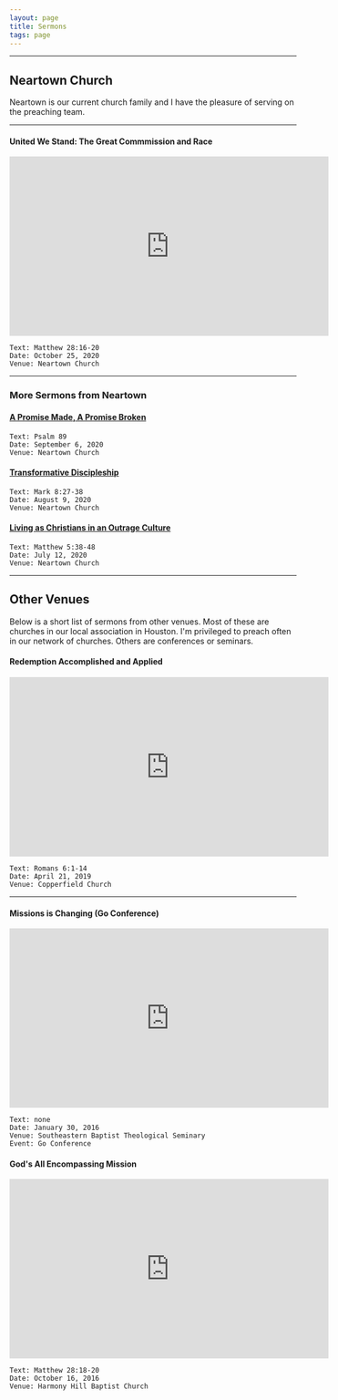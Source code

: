 ```yaml
---
layout: page
title: Sermons
tags: page
---
```


---


## Neartown Church
Neartown is our current church family and I have the pleasure of serving on the preaching team.

---

#### United We Stand: The Great Commmission and Race

<div class="video-responsive">
<iframe width="560"   height="315" src="https://www.youtube.com/embed/-yHWqJs873g?start=321" frameborder="0" allow="accelerometer; autoplay; clipboard-write; encrypted-media; gyroscope; picture-in-picture" allowfullscreen></iframe>
</div>

    Text: Matthew 28:16-20
    Date: October 25, 2020
    Venue: Neartown Church

---

### More Sermons from Neartown

#### [A Promise Made, A Promise Broken](https://www.youtube.com/embed/a5TtQMYXaW4?start=272)

    Text: Psalm 89
    Date: September 6, 2020
    Venue: Neartown Church
    

#### [Transformative Discipleship](https://www.youtube.com/embed/K64hXk0xfV4?start=317)

    Text: Mark 8:27-38
    Date: August 9, 2020
    Venue: Neartown Church

#### [Living as Christians in an Outrage Culture](https://www.youtube.com/embed/OUERcF_2HyA?start=346)

    Text: Matthew 5:38-48
    Date: July 12, 2020
    Venue: Neartown Church


---

## Other Venues
Below is a short list of sermons from other venues. Most of these are churches in our local association in Houston. I'm privileged to preach often in our network of churches. Others are conferences or seminars.

#### Redemption Accomplished and Applied
<div class="video-responsive">
<iframe width="560" height="315" src="https://www.youtube.com/embed/VPhYTpp4CVs?start=2188" frameborder="0" allow="accelerometer; autoplay; clipboard-write; encrypted-media; gyroscope; picture-in-picture" allowfullscreen></iframe> 
</div>
	
	Text: Romans 6:1-14
	Date: April 21, 2019
	Venue: Copperfield Church

---

#### Missions is Changing (Go Conference)
<div class="video-responsive">
<iframe width="560" height="315" src="https://www.youtube.com/embed/5J6tjcafrWo" frameborder="0" allow="accelerometer; autoplay; clipboard-write; encrypted-media; gyroscope; picture-in-picture" allowfullscreen></iframe>
</div>

	Text: none
	Date: January 30, 2016
	Venue: Southeastern Baptist Theological Seminary
	Event: Go Conference

#### God's All Encompassing Mission
<div class="video-responsive">
<iframe title="vimeo-player" src="https://player.vimeo.com/video/187853249" width="560" height="315" frameborder="0" allowfullscreen></iframe>
</div>

	Text: Matthew 28:18-20
	Date: October 16, 2016
	Venue: Harmony Hill Baptist Church


<!-- I need to get: (1) Sermon from copperfield, (2) Lufkin (?), (3) Go Talk, (4) Clear Lake? -->
<!--stackedit_data:
eyJoaXN0b3J5IjpbLTE4MzQxNDI2NjYsLTUxNjcwODI1NiwzMj
gzNzU3MCwtNTEwMDE5MTk3LC0zNjc4MTcwLDYyNTg2NDc5NSwt
MTkxOTY1OTAxMSwtMTk0MzU1OTY2N119
-->